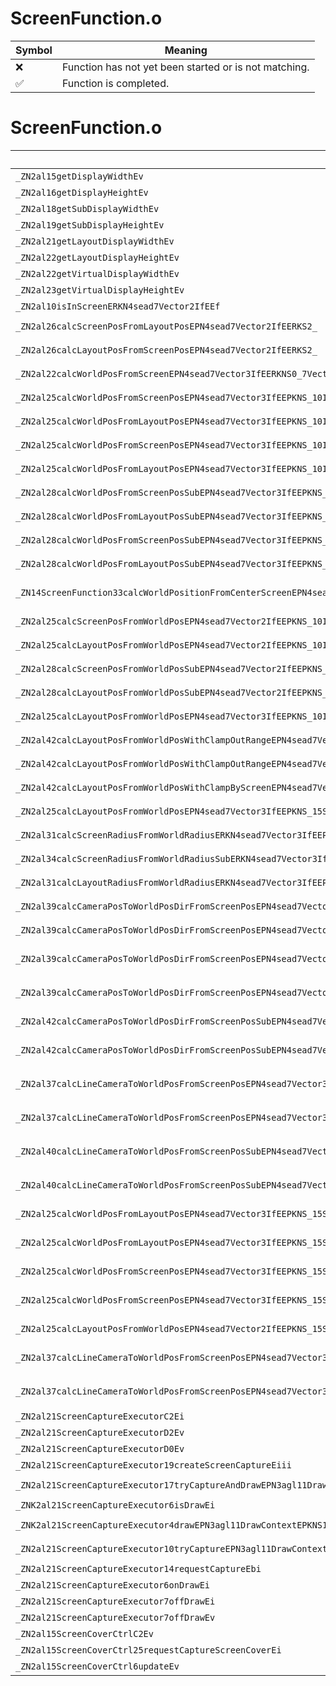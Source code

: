 # ScreenFunction.o
| Symbol | Meaning 
| ------------- | ------------- 
| :x: | Function has not yet been started or is not matching. 
| :white_check_mark: | Function is completed. 


# ScreenFunction.o
| Symbol (Mangled) | Symbol (Demangled) | Decompiled? |
| ------------- |  ------------- | ------------- |
| `_ZN2al15getDisplayWidthEv` | `al::getDisplayWidth(void)` | :white_check_mark: |
| `_ZN2al16getDisplayHeightEv` | `al::getDisplayHeight(void)` | :white_check_mark: |
| `_ZN2al18getSubDisplayWidthEv` | `al::getSubDisplayWidth(void)` | :white_check_mark: |
| `_ZN2al19getSubDisplayHeightEv` | `al::getSubDisplayHeight(void)` | :white_check_mark: |
| `_ZN2al21getLayoutDisplayWidthEv` | `al::getLayoutDisplayWidth(void)` | :white_check_mark: |
| `_ZN2al22getLayoutDisplayHeightEv` | `al::getLayoutDisplayHeight(void)` | :white_check_mark: |
| `_ZN2al22getVirtualDisplayWidthEv` | `al::getVirtualDisplayWidth(void)` | :white_check_mark: |
| `_ZN2al23getVirtualDisplayHeightEv` | `al::getVirtualDisplayHeight(void)` | :white_check_mark: |
| `_ZN2al10isInScreenERKN4sead7Vector2IfEEf` | `al::isInScreen(sead::Vector2<float> const&,float)` | :white_check_mark: |
| `_ZN2al26calcScreenPosFromLayoutPosEPN4sead7Vector2IfEERKS2_` | `al::calcScreenPosFromLayoutPos(sead::Vector2<float> *,sead::Vector2<float> const&)` | :white_check_mark: |
| `_ZN2al26calcLayoutPosFromScreenPosEPN4sead7Vector2IfEERKS2_` | `al::calcLayoutPosFromScreenPos(sead::Vector2<float> *,sead::Vector2<float> const&)` | :white_check_mark: |
| `_ZN2al22calcWorldPosFromScreenEPN4sead7Vector3IfEERKNS0_7Vector2IfEERKNS0_8Matrix34IfEEf` | `al::calcWorldPosFromScreen(sead::Vector3<float> *,sead::Vector2<float> const&,sead::Matrix34<float> const&,float)` | :white_check_mark: |
| `_ZN2al25calcWorldPosFromScreenPosEPN4sead7Vector3IfEEPKNS_10IUseCameraERKNS0_7Vector2IfEEf` | `al::calcWorldPosFromScreenPos(sead::Vector3<float> *,al::IUseCamera const*,sead::Vector2<float> const&,float)` | :white_check_mark: |
| `_ZN2al25calcWorldPosFromLayoutPosEPN4sead7Vector3IfEEPKNS_10IUseCameraERKNS0_7Vector2IfEEf` | `al::calcWorldPosFromLayoutPos(sead::Vector3<float> *,al::IUseCamera const*,sead::Vector2<float> const&,float)` | :white_check_mark: |
| `_ZN2al25calcWorldPosFromScreenPosEPN4sead7Vector3IfEEPKNS_10IUseCameraERKNS0_7Vector2IfEERKS2_` | `al::calcWorldPosFromScreenPos(sead::Vector3<float> *,al::IUseCamera const*,sead::Vector2<float> const&,sead::Vector3<float> const&)` | :white_check_mark: |
| `_ZN2al25calcWorldPosFromLayoutPosEPN4sead7Vector3IfEEPKNS_10IUseCameraERKNS0_7Vector2IfEERKS2_` | `al::calcWorldPosFromLayoutPos(sead::Vector3<float> *,al::IUseCamera const*,sead::Vector2<float> const&,sead::Vector3<float> const&)` | :white_check_mark: |
| `_ZN2al28calcWorldPosFromScreenPosSubEPN4sead7Vector3IfEEPKNS_10IUseCameraERKNS0_7Vector2IfEEf` | `al::calcWorldPosFromScreenPosSub(sead::Vector3<float> *,al::IUseCamera const*,sead::Vector2<float> const&,float)` | :white_check_mark: |
| `_ZN2al28calcWorldPosFromLayoutPosSubEPN4sead7Vector3IfEEPKNS_10IUseCameraERKNS0_7Vector2IfEEf` | `al::calcWorldPosFromLayoutPosSub(sead::Vector3<float> *,al::IUseCamera const*,sead::Vector2<float> const&,float)` | :white_check_mark: |
| `_ZN2al28calcWorldPosFromScreenPosSubEPN4sead7Vector3IfEEPKNS_10IUseCameraERKNS0_7Vector2IfEERKS2_` | `al::calcWorldPosFromScreenPosSub(sead::Vector3<float> *,al::IUseCamera const*,sead::Vector2<float> const&,sead::Vector3<float> const&)` | :white_check_mark: |
| `_ZN2al28calcWorldPosFromLayoutPosSubEPN4sead7Vector3IfEEPKNS_10IUseCameraERKNS0_7Vector2IfEERKS2_` | `al::calcWorldPosFromLayoutPosSub(sead::Vector3<float> *,al::IUseCamera const*,sead::Vector2<float> const&,sead::Vector3<float> const&)` | :white_check_mark: |
| `_ZN14ScreenFunction33calcWorldPositionFromCenterScreenEPN4sead7Vector3IfEERKNS0_7Vector2IfEERKS2_RKNS0_6CameraERKNS0_10ProjectionERKNS0_8ViewportE` | `ScreenFunction::calcWorldPositionFromCenterScreen(sead::Vector3<float> *,sead::Vector2<float> const&,sead::Vector3<float> const&,sead::Camera const&,sead::Projection const&,sead::Viewport const&)` | :white_check_mark: |
| `_ZN2al25calcScreenPosFromWorldPosEPN4sead7Vector2IfEEPKNS_10IUseCameraERKNS0_7Vector3IfEE` | `al::calcScreenPosFromWorldPos(sead::Vector2<float> *,al::IUseCamera const*,sead::Vector3<float> const&)` | :white_check_mark: |
| `_ZN2al25calcLayoutPosFromWorldPosEPN4sead7Vector2IfEEPKNS_10IUseCameraERKNS0_7Vector3IfEE` | `al::calcLayoutPosFromWorldPos(sead::Vector2<float> *,al::IUseCamera const*,sead::Vector3<float> const&)` | :white_check_mark: |
| `_ZN2al28calcScreenPosFromWorldPosSubEPN4sead7Vector2IfEEPKNS_10IUseCameraERKNS0_7Vector3IfEE` | `al::calcScreenPosFromWorldPosSub(sead::Vector2<float> *,al::IUseCamera const*,sead::Vector3<float> const&)` | :white_check_mark: |
| `_ZN2al28calcLayoutPosFromWorldPosSubEPN4sead7Vector2IfEEPKNS_10IUseCameraERKNS0_7Vector3IfEE` | `al::calcLayoutPosFromWorldPosSub(sead::Vector2<float> *,al::IUseCamera const*,sead::Vector3<float> const&)` | :white_check_mark: |
| `_ZN2al25calcLayoutPosFromWorldPosEPN4sead7Vector3IfEEPKNS_10IUseCameraERKS2_` | `al::calcLayoutPosFromWorldPos(sead::Vector3<float> *,al::IUseCamera const*,sead::Vector3<float> const&)` | :white_check_mark: |
| `_ZN2al42calcLayoutPosFromWorldPosWithClampOutRangeEPN4sead7Vector3IfEEPKNS_10IUseCameraERKS2_fi` | `al::calcLayoutPosFromWorldPosWithClampOutRange(sead::Vector3<float> *,al::IUseCamera const*,sead::Vector3<float> const&,float,int)` | :white_check_mark: |
| `_ZN2al42calcLayoutPosFromWorldPosWithClampOutRangeEPN4sead7Vector3IfEEPKNS_15SceneCameraInfoERKS2_fi` | `al::calcLayoutPosFromWorldPosWithClampOutRange(sead::Vector3<float> *,al::SceneCameraInfo const*,sead::Vector3<float> const&,float,int)` | :white_check_mark: |
| `_ZN2al42calcLayoutPosFromWorldPosWithClampByScreenEPN4sead7Vector3IfEEPKNS_10IUseCameraERKS2_` | `al::calcLayoutPosFromWorldPosWithClampByScreen(sead::Vector3<float> *,al::IUseCamera const*,sead::Vector3<float> const&)` | :white_check_mark: |
| `_ZN2al25calcLayoutPosFromWorldPosEPN4sead7Vector3IfEEPKNS_15SceneCameraInfoERKS2_i` | `al::calcLayoutPosFromWorldPos(sead::Vector3<float> *,al::SceneCameraInfo const*,sead::Vector3<float> const&,int)` | :white_check_mark: |
| `_ZN2al31calcScreenRadiusFromWorldRadiusERKN4sead7Vector3IfEEPKNS_10IUseCameraEf` | `al::calcScreenRadiusFromWorldRadius(sead::Vector3<float> const&,al::IUseCamera const*,float)` | :white_check_mark: |
| `_ZN2al34calcScreenRadiusFromWorldRadiusSubERKN4sead7Vector3IfEEPKNS_10IUseCameraEf` | `al::calcScreenRadiusFromWorldRadiusSub(sead::Vector3<float> const&,al::IUseCamera const*,float)` | :white_check_mark: |
| `_ZN2al31calcLayoutRadiusFromWorldRadiusERKN4sead7Vector3IfEEPKNS_10IUseCameraEf` | `al::calcLayoutRadiusFromWorldRadius(sead::Vector3<float> const&,al::IUseCamera const*,float)` | :white_check_mark: |
| `_ZN2al39calcCameraPosToWorldPosDirFromScreenPosEPN4sead7Vector3IfEEPKNS_10IUseCameraERKNS0_7Vector2IfEEf` | `al::calcCameraPosToWorldPosDirFromScreenPos(sead::Vector3<float> *,al::IUseCamera const*,sead::Vector2<float> const&,float)` | :white_check_mark: |
| `_ZN2al39calcCameraPosToWorldPosDirFromScreenPosEPN4sead7Vector3IfEEPKNS_15SceneCameraInfoERKNS0_7Vector2IfEEfi` | `al::calcCameraPosToWorldPosDirFromScreenPos(sead::Vector3<float> *,al::SceneCameraInfo const*,sead::Vector2<float> const&,float,int)` | :white_check_mark: |
| `_ZN2al39calcCameraPosToWorldPosDirFromScreenPosEPN4sead7Vector3IfEEPKNS_10IUseCameraERKNS0_7Vector2IfEERKS2_` | `al::calcCameraPosToWorldPosDirFromScreenPos(sead::Vector3<float> *,al::IUseCamera const*,sead::Vector2<float> const&,sead::Vector3<float> const&)` | :white_check_mark: |
| `_ZN2al39calcCameraPosToWorldPosDirFromScreenPosEPN4sead7Vector3IfEEPKNS_15SceneCameraInfoERKNS0_7Vector2IfEERKS2_i` | `al::calcCameraPosToWorldPosDirFromScreenPos(sead::Vector3<float> *,al::SceneCameraInfo const*,sead::Vector2<float> const&,sead::Vector3<float> const&,int)` | :white_check_mark: |
| `_ZN2al42calcCameraPosToWorldPosDirFromScreenPosSubEPN4sead7Vector3IfEEPKNS_10IUseCameraERKNS0_7Vector2IfEEf` | `al::calcCameraPosToWorldPosDirFromScreenPosSub(sead::Vector3<float> *,al::IUseCamera const*,sead::Vector2<float> const&,float)` | :white_check_mark: |
| `_ZN2al42calcCameraPosToWorldPosDirFromScreenPosSubEPN4sead7Vector3IfEEPKNS_10IUseCameraERKNS0_7Vector2IfEERKS2_` | `al::calcCameraPosToWorldPosDirFromScreenPosSub(sead::Vector3<float> *,al::IUseCamera const*,sead::Vector2<float> const&,sead::Vector3<float> const&)` | :white_check_mark: |
| `_ZN2al37calcLineCameraToWorldPosFromScreenPosEPN4sead7Vector3IfEES3_PKNS_10IUseCameraERKNS0_7Vector2IfEEff` | `al::calcLineCameraToWorldPosFromScreenPos(sead::Vector3<float> *,sead::Vector3<float> *,al::IUseCamera const*,sead::Vector2<float> const&,float,float)` | :white_check_mark: |
| `_ZN2al37calcLineCameraToWorldPosFromScreenPosEPN4sead7Vector3IfEES3_PKNS_10IUseCameraERKNS0_7Vector2IfEE` | `al::calcLineCameraToWorldPosFromScreenPos(sead::Vector3<float> *,sead::Vector3<float> *,al::IUseCamera const*,sead::Vector2<float> const&)` | :white_check_mark: |
| `_ZN2al40calcLineCameraToWorldPosFromScreenPosSubEPN4sead7Vector3IfEES3_PKNS_10IUseCameraERKNS0_7Vector2IfEEff` | `al::calcLineCameraToWorldPosFromScreenPosSub(sead::Vector3<float> *,sead::Vector3<float> *,al::IUseCamera const*,sead::Vector2<float> const&,float,float)` | :white_check_mark: |
| `_ZN2al40calcLineCameraToWorldPosFromScreenPosSubEPN4sead7Vector3IfEES3_PKNS_10IUseCameraERKNS0_7Vector2IfEE` | `al::calcLineCameraToWorldPosFromScreenPosSub(sead::Vector3<float> *,sead::Vector3<float> *,al::IUseCamera const*,sead::Vector2<float> const&)` | :white_check_mark: |
| `_ZN2al25calcWorldPosFromLayoutPosEPN4sead7Vector3IfEEPKNS_15SceneCameraInfoERKNS0_7Vector2IfEEfi` | `al::calcWorldPosFromLayoutPos(sead::Vector3<float> *,al::SceneCameraInfo const*,sead::Vector2<float> const&,float,int)` | :white_check_mark: |
| `_ZN2al25calcWorldPosFromLayoutPosEPN4sead7Vector3IfEEPKNS_15SceneCameraInfoERKNS0_7Vector2IfEERKS2_i` | `al::calcWorldPosFromLayoutPos(sead::Vector3<float> *,al::SceneCameraInfo const*,sead::Vector2<float> const&,sead::Vector3<float> const&,int)` | :white_check_mark: |
| `_ZN2al25calcWorldPosFromScreenPosEPN4sead7Vector3IfEEPKNS_15SceneCameraInfoERKNS0_7Vector2IfEEfi` | `al::calcWorldPosFromScreenPos(sead::Vector3<float> *,al::SceneCameraInfo const*,sead::Vector2<float> const&,float,int)` | :white_check_mark: |
| `_ZN2al25calcWorldPosFromScreenPosEPN4sead7Vector3IfEEPKNS_15SceneCameraInfoERKNS0_7Vector2IfEERKS2_i` | `al::calcWorldPosFromScreenPos(sead::Vector3<float> *,al::SceneCameraInfo const*,sead::Vector2<float> const&,sead::Vector3<float> const&,int)` | :white_check_mark: |
| `_ZN2al25calcLayoutPosFromWorldPosEPN4sead7Vector2IfEEPKNS_15SceneCameraInfoERKNS0_7Vector3IfEEi` | `al::calcLayoutPosFromWorldPos(sead::Vector2<float> *,al::SceneCameraInfo const*,sead::Vector3<float> const&,int)` | :white_check_mark: |
| `_ZN2al37calcLineCameraToWorldPosFromScreenPosEPN4sead7Vector3IfEES3_PKNS_15SceneCameraInfoERKNS0_7Vector2IfEEffi` | `al::calcLineCameraToWorldPosFromScreenPos(sead::Vector3<float> *,sead::Vector3<float> *,al::SceneCameraInfo const*,sead::Vector2<float> const&,float,float,int)` | :white_check_mark: |
| `_ZN2al37calcLineCameraToWorldPosFromScreenPosEPN4sead7Vector3IfEES3_PKNS_15SceneCameraInfoERKNS0_7Vector2IfEEi` | `al::calcLineCameraToWorldPosFromScreenPos(sead::Vector3<float> *,sead::Vector3<float> *,al::SceneCameraInfo const*,sead::Vector2<float> const&,int)` | :white_check_mark: |
| `_ZN2al21ScreenCaptureExecutorC2Ei` | `al::ScreenCaptureExecutor::ScreenCaptureExecutor(int)` | :white_check_mark: |
| `_ZN2al21ScreenCaptureExecutorD2Ev` | `al::ScreenCaptureExecutor::~ScreenCaptureExecutor()` | :white_check_mark: |
| `_ZN2al21ScreenCaptureExecutorD0Ev` | `al::ScreenCaptureExecutor::~ScreenCaptureExecutor()` | :white_check_mark: |
| `_ZN2al21ScreenCaptureExecutor19createScreenCaptureEiii` | `al::ScreenCaptureExecutor::createScreenCapture(int,int,int)` | :white_check_mark: |
| `_ZN2al21ScreenCaptureExecutor17tryCaptureAndDrawEPN3agl11DrawContextEPKNS1_12RenderBufferEi` | `al::ScreenCaptureExecutor::tryCaptureAndDraw(agl::DrawContext *,agl::RenderBuffer const*,int)` | :white_check_mark: |
| `_ZNK2al21ScreenCaptureExecutor6isDrawEi` | `al::ScreenCaptureExecutor::isDraw(int)const` | :white_check_mark: |
| `_ZNK2al21ScreenCaptureExecutor4drawEPN3agl11DrawContextEPKNS1_12RenderBufferEi` | `al::ScreenCaptureExecutor::draw(agl::DrawContext *,agl::RenderBuffer const*,int)const` | :white_check_mark: |
| `_ZN2al21ScreenCaptureExecutor10tryCaptureEPN3agl11DrawContextEPKNS1_12RenderBufferEi` | `al::ScreenCaptureExecutor::tryCapture(agl::DrawContext *,agl::RenderBuffer const*,int)` | :white_check_mark: |
| `_ZN2al21ScreenCaptureExecutor14requestCaptureEbi` | `al::ScreenCaptureExecutor::requestCapture(bool,int)` | :white_check_mark: |
| `_ZN2al21ScreenCaptureExecutor6onDrawEi` | `al::ScreenCaptureExecutor::onDraw(int)` | :white_check_mark: |
| `_ZN2al21ScreenCaptureExecutor7offDrawEi` | `al::ScreenCaptureExecutor::offDraw(int)` | :white_check_mark: |
| `_ZN2al21ScreenCaptureExecutor7offDrawEv` | `al::ScreenCaptureExecutor::offDraw(void)` | :white_check_mark: |
| `_ZN2al15ScreenCoverCtrlC2Ev` | `al::ScreenCoverCtrl::ScreenCoverCtrl(void)` | :white_check_mark: |
| `_ZN2al15ScreenCoverCtrl25requestCaptureScreenCoverEi` | `al::ScreenCoverCtrl::requestCaptureScreenCover(int)` | :white_check_mark: |
| `_ZN2al15ScreenCoverCtrl6updateEv` | `al::ScreenCoverCtrl::update(void)` | :white_check_mark: |
